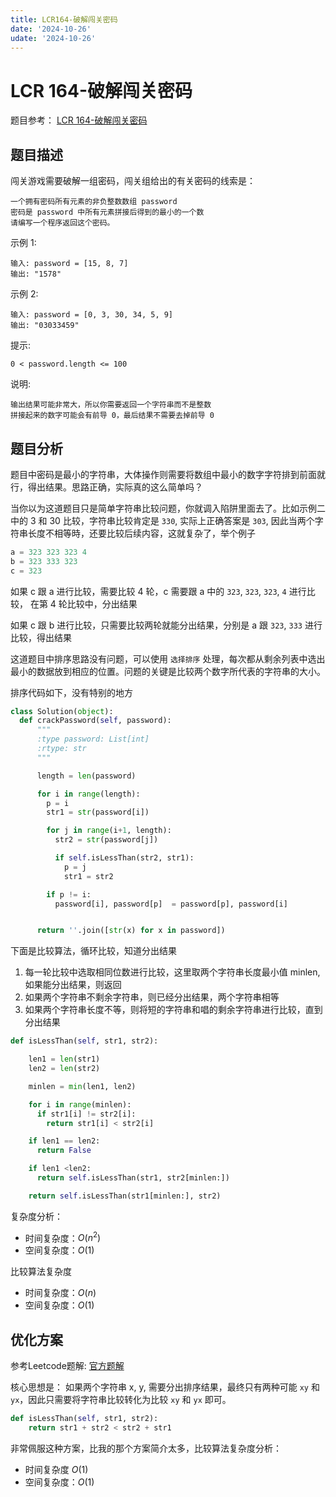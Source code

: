 ```yaml
---
title: LCR164-破解闯关密码
date: '2024-10-26'
udate: '2024-10-26'
---
```

# LCR 164-破解闯关密码

题目参考： [LCR 164-破解闯关密码](https://leetcode.cn/problems/ba-shu-zu-pai-cheng-zui-xiao-de-shu-lcof/description/)

## 题目描述
闯关游戏需要破解一组密码，闯关组给出的有关密码的线索是：
```
一个拥有密码所有元素的非负整数数组 password
密码是 password 中所有元素拼接后得到的最小的一个数
请编写一个程序返回这个密码。
```

示例 1:
```
输入: password = [15, 8, 7]
输出: "1578"
```
示例 2:
```
输入: password = [0, 3, 30, 34, 5, 9]
输出: "03033459"
```
提示:
```
0 < password.length <= 100
```
说明:
```
输出结果可能非常大，所以你需要返回一个字符串而不是整数
拼接起来的数字可能会有前导 0，最后结果不需要去掉前导 0
```
## 题目分析
题目中密码是最小的字符串，大体操作则需要将数组中最小的数字字符排到前面就行，得出结果。思路正确，实际真的这么简单吗？

当你以为这道题目只是简单字符串比较问题，你就调入陷阱里面去了。比如示例二中的 3 和 30 比较，字符串比较肯定是 `330`, 实际上正确答案是 `303`, 因此当两个字符串长度不相等時，还要比较后续内容，这就复杂了，举个例子

```py
a = 323 323 323 4
b = 323 333 323
c = 323
```
如果 c 跟 a 进行比较，需要比较 4 轮，c 需要跟 a 中的 `323`, `323`, `323`, `4` 进行比较， 在第 4 轮比较中，分出结果

如果 c 跟 b 进行比较，只需要比较两轮就能分出结果，分别是 a 跟 `323`, `333` 进行比较，得出结果

这道题目中排序思路没有问题，可以使用 `选择排序` 处理，每次都从剩余列表中选出最小的数据放到相应的位置。问题的关键是比较两个数字所代表的字符串的大小。

排序代码如下，没有特别的地方

```py
class Solution(object):
  def crackPassword(self, password):
      """
      :type password: List[int]
      :rtype: str
      """

      length = len(password)

      for i in range(length):
        p = i
        str1 = str(password[i])

        for j in range(i+1, length):
          str2 = str(password[j])

          if self.isLessThan(str2, str1):
            p = j
            str1 = str2

        if p != i:
          password[i], password[p]  = password[p], password[i]


      return ''.join([str(x) for x in password])
```

下面是比较算法，循环比较，知道分出结果
1. 每一轮比较中选取相同位数进行比较，这里取两个字符串长度最小值 minlen, 如果能分出结果，则返回
2. 如果两个字符串不剩余字符串，则已经分出结果，两个字符串相等
3. 如果两个字符串长度不等，则将短的字符串和唱的剩余字符串进行比较，直到分出结果

```py
def isLessThan(self, str1, str2):

    len1 = len(str1)
    len2 = len(str2)

    minlen = min(len1, len2)

    for i in range(minlen):
      if str1[i] != str2[i]:
        return str1[i] < str2[i]

    if len1 == len2:
      return False

    if len1 <len2:
      return self.isLessThan(str1, str2[minlen:])

    return self.isLessThan(str1[minlen:], str2)
```

复杂度分析：

- 时间复杂度：$O(n^2)$
- 空间复杂度：$O(1)$

比较算法复杂度

- 时间复杂度：$O(n)$
- 空间复杂度：$O(1)$

## 优化方案
参考Leetcode题解: [官方题解](https://leetcode.cn/problems/ba-shu-zu-pai-cheng-zui-xiao-de-shu-lcof/solutions/190476/mian-shi-ti-45-ba-shu-zu-pai-cheng-zui-xiao-de-s-4/)

核心思想是： 如果两个字符串 x, y, 需要分出排序结果，最终只有两种可能 `xy` 和 `yx`，因此只需要将字符串比较转化为比较  `xy` 和 `yx` 即可。

```py
def isLessThan(self, str1, str2):
    return str1 + str2 < str2 + str1
```
非常佩服这种方案，比我的那个方案简介太多，比较算法复杂度分析：
- 时间复杂度 $O(1)$
- 空间复杂度：$O(1)$

